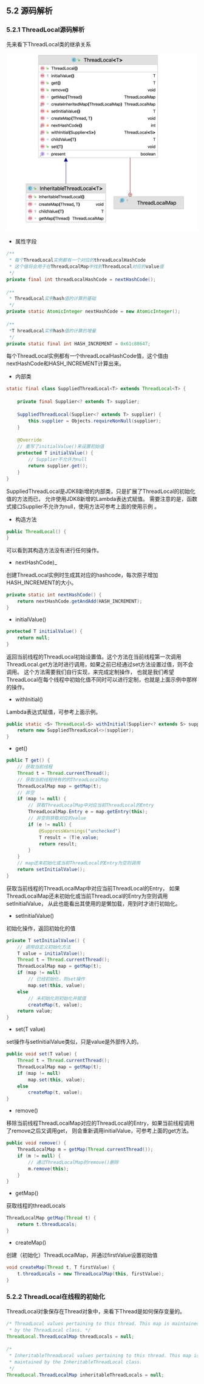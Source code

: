 ## 5.2 源码解析

### 5.2.1 ThreadLocal源码解析

先来看下ThreadLocal类的继承关系

![图5-2](../../.vuepress/public/images/book/threadlocal/5-2.png)


+ 属性字段
```java
/**
 * 每个ThreadLocal实例都有一个对应的threadLocalHashCode
 * 这个值将会用于在ThreadLocalMap中找到ThreadLocal对应的value值
 */
private final int threadLocalHashCode = nextHashCode();

/**
 * ThreadLocal实例hash值的计算的基础
 */
private static AtomicInteger nextHashCode = new AtomicInteger();

/**
 *T hreadLocal实例hash值的计算的增量
 */
private static final int HASH_INCREMENT = 0x61c88647;
```
每个ThreadLocal实例都有一个threadLocalHashCode值，这个值由nextHashCode和HASH_INCREMENT计算出来。

+ 内部类
```java
static final class SuppliedThreadLocal<T> extends ThreadLocal<T> {

    private final Supplier<? extends T> supplier;

    SuppliedThreadLocal(Supplier<? extends T> supplier) {
        this.supplier = Objects.requireNonNull(supplier);
    }

    @Override
    // 重写了initialValue()来设置初始值
    protected T initialValue() {
        // Supplier不允许为null
        return supplier.get();
    }
}
```
SuppliedThreadLocal是JDK8新增的内部类，只是扩展了ThreadLocal的初始化值的方法而已，
允许使用JDK8新增的Lambda表达式赋值。
需要注意的是，函数式接口Supplier不允许为null，使用方法可参考上面的使用示例  。

+ 构造方法  
```java
public ThreadLocal() {
}
```
可以看到其构造方法没有进行任何操作。

+ nextHashCode)_

创建ThreadLocal实例时生成其对应的hashcode，每次原子增加HASH_INCREMENT的大小。
```java
private static int nextHashCode() {
    return nextHashCode.getAndAdd(HASH_INCREMENT);
}
```

+ initialValue()
```java
protected T initialValue() {
    return null;
}
```

返回当前线程的ThreadLocal初始设置值。这个方法在当前线程第一次调用ThreadLocal.get方法时进行调用，如果之前已经通过set方法设置过值，则不会调用。
这个方法需要我们自行实现，来完成定制操作，
也就是我们希望ThreadLocal在每个线程中初始化值不同时可以进行定制，也就是上面示例中那样的操作。

+ withInitial()

Lambda表达式赋值，可参考上面示例。
```java
public static <S> ThreadLocal<S> withInitial(Supplier<? extends S> supplier) {
    return new SuppliedThreadLocal<>(supplier);
}
```

+ get()

```java
public T get() {
    // 获取当前线程
    Thread t = Thread.currentThread();
    // 获取当前线程持有的的ThreadLocalMap
    ThreadLocalMap map = getMap(t);
    // 非空
    if (map != null) {
        // 获取ThreadLocalMap中对应当前ThreadLocal的Entry
        ThreadLocalMap.Entry e = map.getEntry(this);
        // 非空则获取对应的value
        if (e != null) {
            @SuppressWarnings("unchecked")
            T result = (T)e.value;
            return result;
        }
    }
    // map还未初始化或当前ThreadLocal的Entry为空则调用
    return setInitialValue();
}
```
获取当前线程的ThreadLocalMap中对应当前ThreadLocal的Entry，
如果ThreadLocalMap还未初始化或当前ThreadLocal的Entry为空则调用setInitialValue，
从此也能看出其使用的是懒加载，用到时才进行初始化。

+ setInitialValue()

初始化操作，返回初始化的值
```java
private T setInitialValue() {
    // 调用自定义初始化方法
    T value = initialValue();
    Thread t = Thread.currentThread();
    ThreadLocalMap map = getMap(t);
    if (map != null)
        // 已经初始化，则set操作
        map.set(this, value);
    else
        // 未初始化则初始化并赋值
        createMap(t, value);
    return value;
}
```

+ set(T value)

set操作与setInitialValue类似，只是value是外部传入的。
```java
public void set(T value) {
    Thread t = Thread.currentThread();
    ThreadLocalMap map = getMap(t);
    if (map != null)
        map.set(this, value);
    else
        createMap(t, value);
}
```
+ remove()

移除当前线程ThreadLocalMap对应的ThreadLocal的Entry，如果当前线程调用了remove之后又调用get，
则会重新调用initialValue，可参考上面的get方法。

```java
public void remove() {
    ThreadLocalMap m = getMap(Thread.currentThread());
    if (m != null) {
        // 通过ThreadLocalMap的remove()删除
        m.remove(this);
    }
}                                                      
```

+ getMap()

获取线程的threadLocals
```java
ThreadLocalMap getMap(Thread t) {
    return t.threadLocals;
}
```

+ createMap()

创建（初始化）ThreadLocalMap，并通过firstValue设置初始值
```java
void createMap(Thread t, T firstValue) {
    t.threadLocals = new ThreadLocalMap(this, firstValue);
}
```

### 5.2.2 ThreadLocal在线程的初始化 

ThreadLocal对象保存在Thread对象中，来看下Thread是如何保存变量的。
```java
/* ThreadLocal values pertaining to this thread. This map is maintained
 * by the ThreadLocal class. */
ThreadLocal.ThreadLocalMap threadLocals = null;

/*
 * InheritableThreadLocal values pertaining to this thread. This map is
 * maintained by the InheritableThreadLocal class.
 */
ThreadLocal.ThreadLocalMap inheritableThreadLocals = null;
```

